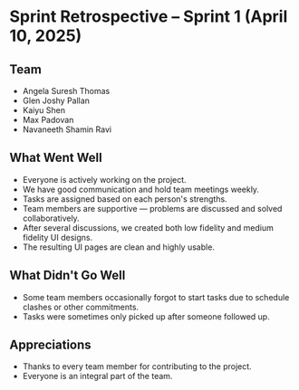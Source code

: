 # Sprint Retrospective – Sprint 1 (April 10, 2025)

## Team
- Angela Suresh Thomas
- Glen Joshy Pallan
- Kaiyu Shen
- Max Padovan
- Navaneeth Shamin Ravi

## What Went Well
- Everyone is actively working on the project.
- We have good communication and hold team meetings weekly.
- Tasks are assigned based on each person's strengths.
- Team members are supportive — problems are discussed and solved collaboratively.
- After several discussions, we created both low fidelity and medium fidelity UI designs.
- The resulting UI pages are clean and highly usable.

## What Didn't Go Well
- Some team members occasionally forgot to start tasks due to schedule clashes or other commitments.
- Tasks were sometimes only picked up after someone followed up.

## Appreciations
- Thanks to every team member for contributing to the project.
- Everyone is an integral part of the team.
  